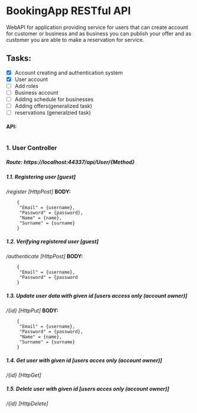# BookingApp RESTful API
WebAPI  for application providing service for users that can create account for customer or business and as business you can publish your offer and as customer you are able to make a reservation for service. 

##  Tasks:
- [x] Account creating and authentication system
- [x] User account
- [ ] Add roles
- [ ] Business account
- [ ] Adding schedule for businesses
- [ ] Adding offers(generalized task)
- [ ] reservations (generalzied task)

#### API:
#
### 1. User Controller
##### **Route**: https://localhost:44337/api/User/{Method}

##### 1.1. Registering user [guest]
*/register [HttpPost]*
**BODY:**
```
	{
	 "Email" = {username},
	 "Password" = {password},
	 "Name" = {name},
	 "Surname" = {surname}
	}
```

##### 1.2. Verifying registered user [guest]
*/authenticate [HttpPost]*
**BODY:**
```
	{
	 "Email" = {username},
	 "Password" = {password
	}
```

##### 1.3. Update user data with given id [users access only (account owner)]
*/{id} [HttpPut]*
**BODY:**
```	
	{
	 "Email" = {username},
	 "Password" = {password},
	 "Name" = {name},
	 "Surname" = {surname}
	}	
```

##### 1.4. Get user with given id [users acces only (account owner)]
*/{id} [HttpGet]*

##### 1.5. Delete user with given id [users acces only (account owner)]
*/{id} [HttpDelete]*

